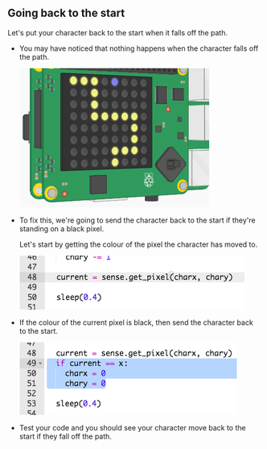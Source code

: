 ## Going back to the start

Let's put your character back to the start when it falls off the path.

+ You may have noticed that nothing happens when the character falls off the path.
    
    ![ekran görüntüsü](images/tightrope-off-path.png)

+ To fix this, we're going to send the character back to the start if they're standing on a black pixel.
    
    Let's start by getting the colour of the pixel the character has moved to.
    
    ![ekran görüntüsü](images/tightrope-get-pixel.png)

+ If the colour of the current pixel is black, then send the character back to the start.
    
    ![ekran görüntüsü](images/tightrope-reset.png)

+ Test your code and you should see your character move back to the start if they fall off the path.